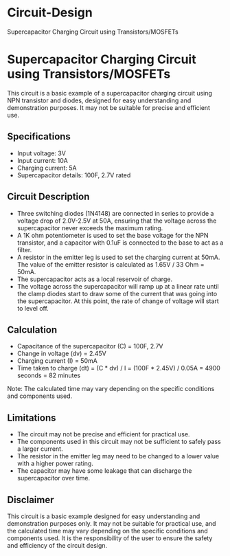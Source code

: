 # Circuit-Design
Supercapacitor Charging Circuit using Transistors/MOSFETs


Supercapacitor Charging Circuit using Transistors/MOSFETs
=========================================================

This circuit is a basic example of a supercapacitor charging circuit using NPN transistor and diodes, designed for easy understanding and demonstration purposes. It may not be suitable for precise and efficient use.

Specifications
--------------
- Input voltage: 3V
- Input current: 10A
- Charging current: 5A
- Supercapacitor details: 100F, 2.7V rated

Circuit Description
-------------------
- Three switching diodes (1N4148) are connected in series to provide a voltage drop of 2.0V-2.5V at 50A, ensuring that the voltage across the supercapacitor never exceeds the maximum rating.
- A 1K ohm potentiometer is used to set the base voltage for the NPN transistor, and a capacitor with 0.1uF is connected to the base to act as a filter.
- A resistor in the emitter leg is used to set the charging current at 50mA. The value of the emitter resistor is calculated as 1.65V / 33 Ohm = 50mA.
- The supercapacitor acts as a local reservoir of charge.
- The voltage across the supercapacitor will ramp up at a linear rate until the clamp diodes start to draw some of the current that was going into the supercapacitor. At this point, the rate of change of voltage will start to level off.

Calculation
-----------
- Capacitance of the supercapacitor (C) = 100F, 2.7V
- Change in voltage (dv) = 2.45V
- Charging current (I) = 50mA
- Time taken to charge (dt) = (C * dv) / I = (100F * 2.45V) / 0.05A = 4900 seconds = 82 minutes

Note: The calculated time may vary depending on the specific conditions and components used.

Limitations
-----------
- The circuit may not be precise and efficient for practical use.
- The components used in this circuit may not be sufficient to safely pass a larger current.
- The resistor in the emitter leg may need to be changed to a lower value with a higher power rating.
- The capacitor may have some leakage that can discharge the supercapacitor over time.

Disclaimer
----------
This circuit is a basic example designed for easy understanding and demonstration purposes only. It may not be suitable for practical use, and the calculated time may vary depending on the specific conditions and components used. It is the responsibility of the user to ensure the safety and efficiency of the circuit design.
